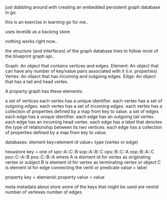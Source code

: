 just dabbling around with creating an embedded persistent graph database in go.

this is an exercise in learning go for me.. 

uses leveldb as a backing store

nothing works right now..


the structure (and interfaces) of the graph database tries to follow most of the blueprint graph api..


Graph: An object that contains vertices and edges.
 Element: An object that can have any number of key/value pairs associated with it (i.e. properties)
  Vertex: An object that has incoming and outgoing edges.
  Edge: An object that has a tail and head vertex.

A property graph has these elements:

a set of vertices
 each vertex has a unique identifier.
 each vertex has a set of outgoing edges.
 each vertex has a set of incoming edges.
 each vertex has a collection of properties defined by a map from key to value.
a set of edges
 each edge has a unique identifier.
 each edge has an outgoing tail vertex.
 each edge has an incoming head vertex.
 each edge has a label that denotes the type of relationship between its two vertices.
 each edge has a collection of properties defined by a map from key to value.

databases:
element 
 key=element id
 value= type (vertex or edge)

hexastore
 key = one of
  spo::A::C::B
  sop::A::B::C
  ops::B::C::A
  osp::B::A::C
  pso::C::A::B
  pos::C::B::A
 where 
 A is element id for vertex as originating vertex or subject
 B is element id for vertex as terminating vertex or object
 C is element id for edge connecting the vertii or predicate
value = label 

property 
key = elemenid::property
value = value

meta
 metadata about store
 some of the keys that might be used are
  nextid
  number of vertexes
  number of edges

  
